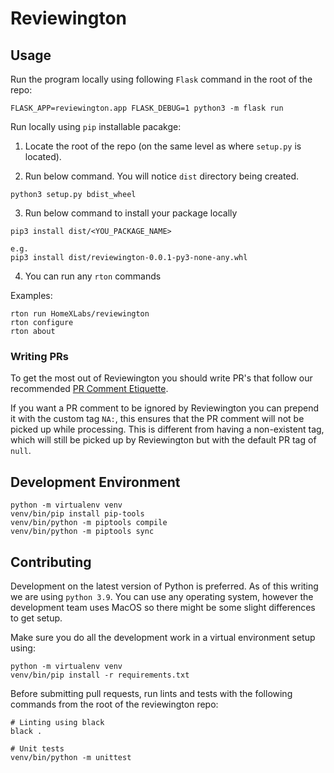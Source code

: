 # Reviewington

## Usage

Run the program locally using following `Flask` command in the root of the repo:
```
FLASK_APP=reviewington.app FLASK_DEBUG=1 python3 -m flask run
```

Run locally using `pip` installable pacakge:
1. Locate the root of the repo (on the same level as where `setup.py` is located).

2. Run below command. You will notice `dist` directory being created.
```
python3 setup.py bdist_wheel
```
3. Run below command to install your package locally
```
pip3 install dist/<YOU_PACKAGE_NAME>

e.g.
pip3 install dist/reviewington-0.0.1-py3-none-any.whl
```
4. You can run any `rton` commands

Examples:
```
rton run HomeXLabs/reviewington
rton configure
rton about
```

### Writing PRs

To get the most out of Reviewington you should write PR's that follow our recommended [PR Comment Etiquette](/docs/pr_etiquette.md).

If you want a PR comment to be ignored by Reviewington you can prepend it with the custom tag `NA:`, this ensures that the PR comment will not be picked up while processing.
This is different from having a non-existent tag, which will still be picked up by Reviewington but with the default PR tag of `null`.

## Development Environment

```
python -m virtualenv venv
venv/bin/pip install pip-tools
venv/bin/python -m piptools compile
venv/bin/python -m piptools sync
```

## Contributing

Development on the latest version of Python is preferred. As of this writing we are using `python 3.9`.
You can use any operating system, however the development team uses MacOS so there might be some slight differences to get setup.

Make sure you do all the development work in a virtual environment setup using:

```console
python -m virtualenv venv
venv/bin/pip install -r requirements.txt
```

Before submitting pull requests, run lints and tests with the following commands from the root of the reviewington repo:

```console
# Linting using black
black .

# Unit tests
venv/bin/python -m unittest
```
